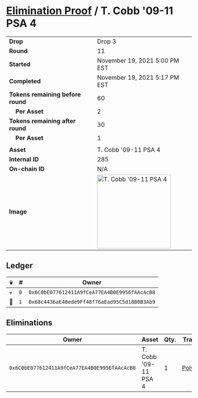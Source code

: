 # [Elimination Proof](./readme.md) / T. Cobb &#039;09-11 PSA 4

|||
|---|---|
| **Drop** | Drop 3 |
| **Round** | 11 |
| **Started** | November 19, 2021 5:00 PM EST |
| **Completed** | November 19, 2021 5:17 PM EST |
| **Tokens remaining before round** | 60 |
| **&nbsp;&nbsp;&nbsp;&nbsp;Per Asset** | 2 |
| **Tokens remaining after round** | 30 |
| **&nbsp;&nbsp;&nbsp;&nbsp;Per Asset** | 1 |
| | |
| **Asset** | T. Cobb &#039;09-11 PSA 4 |
| **Internal ID** | 285 |
| **On-chain ID** | N/A |
| **Image** | <img src="https://tcdn.blokpax.com/94d9199b-dc2e-4ab3-b78c-dd046cdeaf50/68ae1ef563cb4601d888a7a3c8c02239a911a2247853ff4e3a87b80311001724.jpg" height="200" alt="T. Cobb &#039;09-11 PSA 4" /> |

## Ledger

| 💀 | # | Owner |
| --- | --- | --- |
| 💀 | `0` | `0x6C0bE077612411A9fCeA77EA4B0E9956fAAcAcB8` |
| 👑 | `1` | `0x68c4436aE48ede9Ff48f76aEad95C5d18B0B3Ab9` |


## Eliminations

| Owner | Asset | Qty. | Transaction |
| --- | --- | --- | --- |
| `0x6C0bE077612411A9fCeA77EA4B0E9956fAAcAcB8` | T. Cobb '09-11 PSA 4 | 1 | [Polygonscan](https://polygonscan.com/tx/0xcaa986bd8a6ebe79f56a4f4dac73a377cf99597e511234191d1af927269b8335) |

